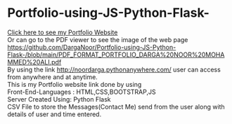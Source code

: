# Portfolio-using-JS-Python-Flask-
[Click here to see my Portfolio Website](http://noordarga.pythonanywhere.com/) \
Or can go to the PDF viewer to see the image of the web page https://github.com/DargaNoor/Portfolio-using-JS-Python-Flask-/blob/main/PDF_FORMAT_PORTFOLIO_DARGA%20NOOR%20MOHAMMED%20ALI.pdf \
By using the link http://noordarga.pythonanywhere.com/ user can access from anywhere and at anytime. \
This is my Portfolio website link done by using \
    Front-End-Languages : HTML,CSS,BOOTSTRAP,JS \
    Server Created Using: Python Flask \
CSV File to store the Messages(Contact Me) send from the user along with details of user and time entered.
